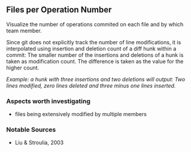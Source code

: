 ## Files per Operation Number
Visualize the number of operations commited on each file and by which team member.

Since git does not explicitly track the number of line modifications, it is interpolated using 
insertion and deletion count of a diff hunk within a commit: 
The smaller number of the insertions and deletions of a hunk is taken as modification 
count. The difference is taken as the value for the higher count. 

*Example: a hunk with three insertions and two deletions will output: Two lines modified, zero 
lines deleted and three minus one lines inserted.*

### Aspects worth investigating
- files being extensively modified by multiple members

### Notable Sources
- Liu & Stroulia, 2003